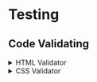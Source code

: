 # Testing

## Code Validating

<details>
  <summary>HTML Validator</summary>

  All HTML Pages were ran through HTML Validator to ensure all content was clean and optimised.

  Throughout the test the only warning with all pages was to ensure correct headings were being used. This was due to each html document not displaying the base.html with the other html documents from Django. However correct headings were used

### Home Page
![W3C HTML Validator - Home Page](images/testing-images/html-home.png)

### About Page
![W3C HTML Validator - About Page](images/testing-images/html-about.png)

### Contact Page
![W3C HTML Validator - Contact Page](images/testing-images/html-contact.png)

### Blog Page
![W3C HTML Validator - Blog Page](images/testing-images/html-blog.png)

### Store Detail Page
![W3C HTML Validator - Store Page](images/testing-images/html-about.png)

### Order Summary Page
![W3C HTML Validator - Order Summary Page](link-to-validation-report)

</details>

<details>
  <summary>CSS Validator</summary>

  All styling pages were ran through a CSS Validator to ensure all code was optimised and no errors or bugs could take place.

  All Pages passed the CSS Validator with no erros

### about.css
![W3C CSS Validator - about CSS](images/testing-images/css-about.png)

### blog-styles.css
![W3C CSS Validator - blog styles CSS](images/testing-images/css-blog-styles.png)

### contact.css
![W3C CSS Validator - contact CSS](images/testing-images/css-contact.png)

### forms.css
![W3C CSS Validator - forms CSS](images/testing-images/css-forms.png)

### online-store.css
![W3C CSS Validator - online store CSS](images/testing-images/css-online-store.png)

### styles.css
![W3C CSS Validator - styles CSS](images/testing-images/css-styles.png)

</details>